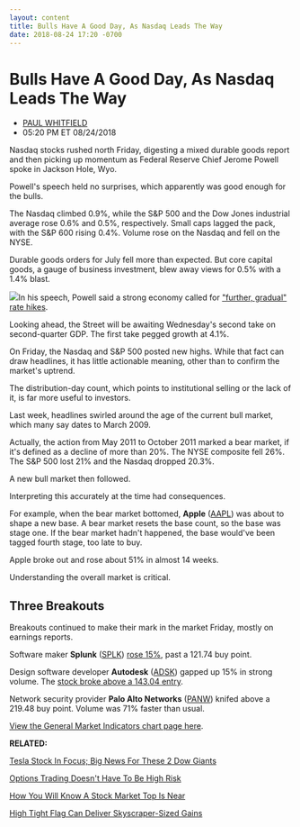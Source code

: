```yaml
---
layout: content
title: Bulls Have A Good Day, As Nasdaq Leads The Way
date: 2018-08-24 17:20 -0700
---
```



Bulls Have A Good Day, As Nasdaq Leads The Way
===============================================




* [PAUL WHITFIELD](https://www.investors.com/author/whitfieldp/ "Posts by PAUL WHITFIELD")
* 05:20 PM ET 08/24/2018




Nasdaq stocks rushed north Friday, digesting a mixed durable goods report and then picking up momentum as Federal Reserve Chief Jerome Powell spoke in Jackson Hole, Wyo.




Powell's speech held no surprises, which apparently was good enough for the bulls.


The Nasdaq climbed 0.9%, while the S&P 500 and the Dow Jones industrial average rose 0.6% and 0.5%, respectively. Small caps lagged the pack, with the S&P 600 rising 0.4%. Volume rose on the Nasdaq and fell on the NYSE.


Durable goods orders for July fell more than expected. But core capital goods, a gauge of business investment, blew away views for 0.5% with a 1.4% blast.


![](https://www.investors.com/wp-content/uploads/2018/08/MP082418-219x300.jpg)In his speech, Powell said a strong economy called for ["further, gradual" rate hikes](https://www.investors.com/news/economy/jerome-powell-fed-rate-hike-outlook/).


Looking ahead, the Street will be awaiting Wednesday's second take on second-quarter GDP. The first take pegged growth at 4.1%.


On Friday, the Nasdaq and S&P 500 posted new highs. While that fact can draw headlines, it has little actionable meaning, other than to confirm the market's uptrend.


The distribution-day count, which points to institutional selling or the lack of it, is far more useful to investors.


Last week, headlines swirled around the age of the current bull market, which many say dates to March 2009.


Actually, the action from May 2011 to October 2011 marked a bear market, if it's defined as a decline of more than 20%. The NYSE composite fell 26%. The S&P 500 lost 21% and the Nasdaq dropped 20.3%.


A new bull market then followed.


Interpreting this accurately at the time had consequences.


For example, when the bear market bottomed, **Apple** ([AAPL](https://research.investors.com/quote.aspx?symbol=AAPL)) was about to shape a new base. A bear market resets the base count, so the base was stage one. If the bear market hadn't happened, the base would've been tagged fourth stage, too late to buy.


Apple broke out and rose about 51% in almost 14 weeks.


Understanding the overall market is critical.


Three Breakouts
---------------


Breakouts continued to make their mark in the market Friday, mostly on earnings reports.


Software maker **Splunk** ([SPLK](https://research.investors.com/quote.aspx?symbol=SPLK)) [rose 15%](https://www.investors.com/news/technology/splunk-splk-stock-reports-earnings/), past a 121.74 buy point.


Design software developer **Autodesk** ([ADSK](https://research.investors.com/quote.aspx?symbol=ADSK)) gapped up 15% in strong volume. The [stock broke above a 143.04 entry](https://www.investors.com/news/technology/autodesk-stock-fiscal-q2-2019/).


Network security provider **Palo Alto Networks** ([PANW](https://research.investors.com/quote.aspx?symbol=PANW)) knifed above a 219.48 buy point. Volume was 71% faster than usual.


[View the General Market Indicators chart page here](https://www.investors.com/wp-content/uploads/2018/08/GMI_082718.pdf).


**RELATED:**


[Tesla Stock In Focus; Big News For These 2 Dow Giants](https://www.investors.com/market-trend/stock-market-today/dow-jones-futures-tesla-stock-pfizer-drug-jandj-us-mexico-trade-deal/)


[Options Trading Doesn't Have To Be High Risk](https://www.investors.com/how-to-invest/investors-corner/options-trading-target-stock-earnings/)


[How You Will Know A Stock Market Top Is Near](https://www.investors.com/how-to-invest/investors-corner/how-do-you-spot-a-major-market-top-easy-look-for-heavy-distribution/)


[High Tight Flag Can Deliver Skyscraper-Sized Gains](https://www.investors.com/how-to-invest/investors-corner/smart-chart-reading-high-tight-flag-can-deliver-skyscraper-sized-gains/)




